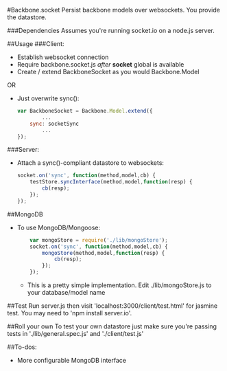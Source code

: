 #Backbone.socket
Persist backbone models over websockets. You provide the datastore.

###Dependencies
Assumes you're running socket.io on a node.js server.

##Usage
###Client:

- Establish websocket connection
- Require backbone.socket.js _after_ **socket** global is available
- Create / extend BackboneSocket as you would Backbone.Model

OR

- Just overwrite sync():

	``` javascript
	var BackboneSocket = Backbone.Model.extend({
			...
		sync: socketSync
			...
	});
	```
	
###Server:

- Attach a sync()-compliant datastore to websockets:

	``` javascript
	socket.on('sync', function(method,model,cb) {
		testStore.syncInterface(method,model,function(resp) {
			cb(resp);
		});
	});
	```
	
##MongoDB

- To use MongoDB/Mongoose:

 	``` javascript
		var mongoStore = require('./lib/mongoStore');
		socket.on('sync', function(method,model,cb) {
			mongoStore(method,model,function(resp) {
				cb(resp);
			});
		});
	```
	
	- This is a pretty simple implementation. Edit ./lib/mongoStore.js to your database/model name
	
##Test
Run server.js then visit 'localhost:3000/client/test.html' for jasmine test. You may need to 'npm install server.io'.

##Roll your own
To test your own datastore just make sure you're passing tests in './lib/general.spec.js' and './client/test.js'

##To-dos:
- More configurable MongoDB interface